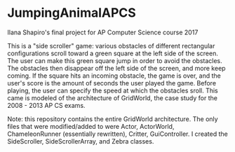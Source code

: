 # JumpingAnimalAPCS
Ilana Shapiro's final project for AP Computer Science course 2017

This is a "side scroller" game: various obstacles of different rectangular configurations scroll toward a green square at the left side of the screen. The user can make this green square jump in order to avoid the obstacles. The obstacles then disappear off the left side of the screen, and more keep coming. If the square hits an incoming obstacle, the game is over, and the user's score is the amount of seconds the user played the game. Before playing, the user can specify the speed at which the obstacles sroll. This came is modeled of the architecture of GridWorld, the case study for the 2008 - 2013 AP CS exams.

Note: this repository contains the entire GridWorld architecture. The only files that were modified/added to were Actor, ActorWorld, ChameleonRunner (essentially rewritten), Critter, GuiController. I created the SideScroller, SideScrollerArray, and Zebra classes.
